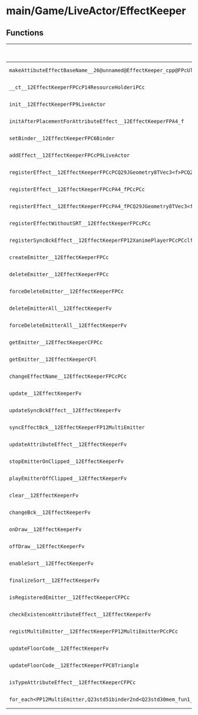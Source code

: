 # main/Game/LiveActor/EffectKeeper

## Functions

| Name | Address | Match % |
|------|---------|---------|
| `makeAttibuteEffectBaseName__26@unnamed@EffectKeeper_cpp@FPcUlPCc` | `0x801621C0` | :x: (0.0%) |
| `__ct__12EffectKeeperFPCcP14ResourceHolderiPCc` | `0x8016223C` | :x: (0.0%) |
| `init__12EffectKeeperFP9LiveActor` | `0x801622E8` | :x: (0.0%) |
| `initAfterPlacementForAttributeEffect__12EffectKeeperFPA4_f` | `0x801622FC` | :x: (0.0%) |
| `setBinder__12EffectKeeperFPC6Binder` | `0x80162484` | :x: (0.0%) |
| `addEffect__12EffectKeeperFPCcP9LiveActor` | `0x80162498` | :x: (0.0%) |
| `registerEffect__12EffectKeeperFPCcPCQ29JGeometry8TVec3<f>PCQ29JGeometry8TVec3<f>PCQ29JGeometry8TVec3<f>PCc` | `0x801624E4` | :x: (0.0%) |
| `registerEffect__12EffectKeeperFPCcPA4_fPCcPCc` | `0x80162584` | :x: (0.0%) |
| `registerEffect__12EffectKeeperFPCcPA4_fPCQ29JGeometry8TVec3<f>PCcPCc` | `0x80162614` | :x: (0.0%) |
| `registerEffectWithoutSRT__12EffectKeeperFPCcPCc` | `0x801626AC` | :x: (0.0%) |
| `registerSyncBckEffect__12EffectKeeperFP12XanimePlayerPCcPCclffb` | `0x80162714` | :x: (0.0%) |
| `createEmitter__12EffectKeeperFPCc` | `0x801627CC` | :x: (0.0%) |
| `deleteEmitter__12EffectKeeperFPCc` | `0x80162800` | :x: (0.0%) |
| `forceDeleteEmitter__12EffectKeeperFPCc` | `0x80162824` | :x: (0.0%) |
| `deleteEmitterAll__12EffectKeeperFv` | `0x80162848` | :x: (0.0%) |
| `forceDeleteEmitterAll__12EffectKeeperFv` | `0x801628AC` | :x: (0.0%) |
| `getEmitter__12EffectKeeperCFPCc` | `0x80162910` | :x: (0.0%) |
| `getEmitter__12EffectKeeperCFl` | `0x80162A6C` | :x: (0.0%) |
| `changeEffectName__12EffectKeeperFPCcPCc` | `0x80162A7C` | :x: (0.0%) |
| `update__12EffectKeeperFv` | `0x80162ADC` | :x: (0.0%) |
| `updateSyncBckEffect__12EffectKeeperFv` | `0x80162B10` | :x: (0.0%) |
| `syncEffectBck__12EffectKeeperFP12MultiEmitter` | `0x80162B8C` | :x: (0.0%) |
| `updateAttributeEffect__12EffectKeeperFv` | `0x80162C84` | :x: (0.0%) |
| `stopEmitterOnClipped__12EffectKeeperFv` | `0x80162D6C` | :x: (0.0%) |
| `playEmitterOffClipped__12EffectKeeperFv` | `0x80162DD0` | :x: (0.0%) |
| `clear__12EffectKeeperFv` | `0x80162E34` | :x: (0.0%) |
| `changeBck__12EffectKeeperFv` | `0x80162E98` | :x: (0.0%) |
| `onDraw__12EffectKeeperFv` | `0x80162EAC` | :x: (0.0%) |
| `offDraw__12EffectKeeperFv` | `0x80162F1C` | :x: (0.0%) |
| `enableSort__12EffectKeeperFv` | `0x80162F8C` | :x: (0.0%) |
| `finalizeSort__12EffectKeeperFv` | `0x80162FD0` | :x: (0.0%) |
| `isRegisteredEmitter__12EffectKeeperCFPCc` | `0x80162FD8` | :x: (0.0%) |
| `checkExistenceAttributeEffect__12EffectKeeperFv` | `0x80163058` | :x: (0.0%) |
| `registMultiEmitter__12EffectKeeperFP12MultiEmitterPCcPCc` | `0x801630D4` | :x: (0.0%) |
| `updateFloorCode__12EffectKeeperFv` | `0x80163174` | :x: (0.0%) |
| `updateFloorCode__12EffectKeeperFPC8Triangle` | `0x80163210` | :x: (0.0%) |
| `isTypeAttributeEffect__12EffectKeeperCFPCc` | `0x80163264` | :x: (0.0%) |
| `for_each<PP12MultiEmitter,Q23std51binder2nd<Q23std30mem_fun1_t<v,12MultiEmitter,l>,l>>__3stdFPP12MultiEmitterPP12MultiEmitterQ23std51binder2nd<Q23std30mem_fun1_t<v,12MultiEmitter,l>,l>_Q23std51binder2nd<Q23std30mem_fun1_t<v,12MultiEmitter,l>,l>` | `0x80163308` | :x: (0.0%) |